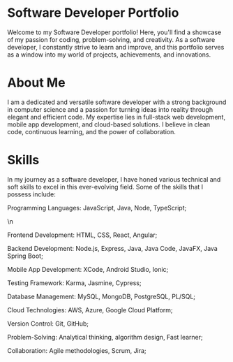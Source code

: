 # Software Developer Portfolio

Welcome to my Software Developer portfolio! Here, you'll find a showcase of my passion for coding, problem-solving, and creativity. As a software developer, I constantly strive to learn and improve, and this portfolio serves as a window into my world of projects, achievements, and innovations.

# About Me
I am a dedicated and versatile software developer with a strong background in computer science and a passion for turning ideas into reality through elegant and efficient code. My expertise lies in full-stack web development, mobile app development, and cloud-based solutions. I believe in clean code, continuous learning, and the power of collaboration.


# Skills
In my journey as a software developer, I have honed various technical and soft skills to excel in this ever-evolving field. Some of the skills that I possess include:

<p>Programming Languages: JavaScript, Java, Node, TypeScript;</p> \n
<p>Frontend Development: HTML, CSS, React, Angular;</p>
<p>Backend Development: Node.js, Express, Java, Java Code, JavaFX, Java Spring Boot;</p>
<p>Mobile App Development: XCode, Android Studio, Ionic;</p>
<p>Testing Framework: Karma, Jasmine, Cypress;</p>
<p>Database Management: MySQL, MongoDB, PostgreSQL, PL/SQL;</p>
<p>Cloud Technologies: AWS, Azure, Google Cloud Platform;</p>
<p>Version Control: Git, GitHub;</p>
<p>Problem-Solving: Analytical thinking, algorithm design, Fast learner;</p>
<p>Collaboration: Agile methodologies, Scrum, Jira;</p>
